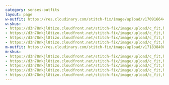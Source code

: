 ```yaml
---
category: senses-outfits
layout: page
w-outfit: https://res.cloudinary.com/stitch-fix/image/upload/v1709166446/Style_studio/Styleshuffle/22-10-27_W_OF_V03_0030_Base.jpg
w-skus:
- https://d3n78nkjl8tizo.cloudfront.net/stitch-fix/image/upload/c_fit,h_720,w_862/v1671525621/jmj0k74rdcawogiewc7z.jpg
- https://d3n78nkjl8tizo.cloudfront.net/stitch-fix/image/upload/c_fit,h_720,w_862/v1665038922/attntdhuhoxc0u7edx5n.jpg
- https://d3n78nkjl8tizo.cloudfront.net/stitch-fix/image/upload/c_fit,h_720,w_862/v1670405912/rpt5lmwqkcw8fhki7fdh.jpg
- https://d3n78nkjl8tizo.cloudfront.net/stitch-fix/image/upload/c_fit,h_720,w_862/v1661455375/izpdkp0w0ziuebc4gd0o.jpg
m-outfit: https://res.cloudinary.com/stitch-fix/image/upload/v1718384086/onboarding/StyleFile/Mens/2023-08-16_Still_Life_A13_M_OLD_0215_1x1.jpg
m-skus:
- https://d3n78nkjl8tizo.cloudfront.net/stitch-fix/image/upload/c_fit,h_720,w_862/v1676367405/nrf4vgcmobk6v1s9sprg.jpg
- https://d3n78nkjl8tizo.cloudfront.net/stitch-fix/image/upload/c_fit,h_720,w_862/v1605665719/sv1sgye6dpckuwvuxqur.jpg
- https://d3n78nkjl8tizo.cloudfront.net/stitch-fix/image/upload/c_fit,h_720,w_862/v1639132933/fgys416vqyslpxrbyfs3.jpg
- https://d3n78nkjl8tizo.cloudfront.net/stitch-fix/image/upload/c_fit,h_720,w_862/v1691203739/tl103grgwkz5cqnehccm.jpg
- https://d3n78nkjl8tizo.cloudfront.net/stitch-fix/image/upload/c_fit,h_720,w_862/v1692173450/tbloqehd4bkhetn5ngd3.jpg
---
```


